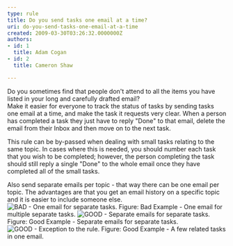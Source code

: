 ```yaml
---
type: rule
title: Do you send tasks one email at a time?
uri: do-you-send-tasks-one-email-at-a-time
created: 2009-03-30T03:26:32.0000000Z
authors:
- id: 1
  title: Adam Cogan
- id: 2
  title: Cameron Shaw

---
```


 Do you sometimes find that people don't attend to all the items you have listed in your long and carefully drafted email? <br> 
Make it easier for everyone to track the status of tasks by sending tasks one email at a time, and make the task it requests very clear. When a person has completed a task they just have to reply "Done" to that email, delete the email from their Inbox and then move on to the next task.

This rule can be by-passed when dealing with small tasks relating to the same topic. In cases where this is needed, you should number each task that you wish to be completed; however, the person completing the task should still reply a single "Done" to the whole email once they have completed all of the small tasks.

Also send separate emails per topic - that way there can be one email per topic. The advantages are that you get an email history on a specific topic and it is easier to include someone else.
![BAD - One email for separate tasks.](/Standards/Communication/RulesToBetterEmail/PublishingImages/separateTasksOneEmail.gif) Figure: Bad Example - One email for multiple separate tasks. ![GOOD - Separate emails for separate tasks.](/Standards/Communication/RulesToBetterEmail/PublishingImages/separateTasksSeparateEmails.gif) Figure: Good Example - Separate emails for separate tasks. ![GOOD - Exception to the rule.](/Standards/Communication/RulesToBetterEmail/PublishingImages/relatedTasks.gif) Figure: Good Example - A few related tasks in one email.
